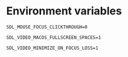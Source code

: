 # Environment variables

    SDL_MOUSE_FOCUS_CLICKTHROUGH=0

    SDL_VIDEO_MACOS_FULLSCREEN_SPACES=1

    SDL_VIDEO_MINIMIZE_ON_FOCUS_LOSS=1
